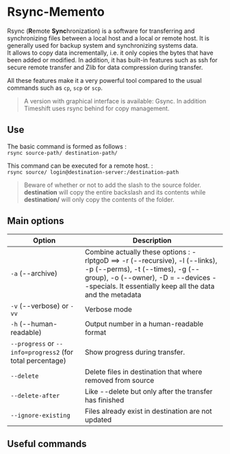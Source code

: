 # Rsync-Memento

Rsync (**R**emote **Sync**hronization) is a software for transferring and synchronizing files between a local host and a local or remote host. It is generally used for backup system and synchronizing systems data.  
It allows to copy data incrementally, i.e. it only copies the bytes that have been added or modified. In addition, it has built-in features such as ssh for secure remote transfer and Zlib for data compression during transfer.  

All these features make it a very powerful tool compared to the usual commands such as `cp`, `scp` or `scp`.

> A version with graphical interface is available: Gsync.
> In addition Timeshift uses rsync behind for copy management.

## Use

The basic command is formed as follows :  
`rsync source-path/ destination-path/`

This command can be executed for a remote host. :  
`rsync source/ login@destination-server:/destination-path`

> Beware of whether or not to add the slash to the source folder. **destination** will copy the entire backslash and its contents while **destination/** will only copy the contents of the folder.

## Main options

| Option                                                | Description                                                                                                                                                                                                        |
| ----------------------------------------------------- | ------------------------------------------------------------------------------------------------------------------------------------------------------------------------------------------------------------------ |
| `-a` (--archive)                                        | Combine actually these options : -rlptgoD ==> -r (--recursive), -l (--links), -p (--perms), -t (--times), -g (--group), -o (--owner), -D = --devices --specials. It essentially keep all the data and the metadata |
| `-v` (--verbose) or `-vv`                                 | Verbose mode                                                                                                                                                                                                       |
| `-h` (--human-readable)                                 | Output number in a human-readable format                                                                                                                                                                           |
| `--progress` or `--info=progress2` (for total percentage) | Show progress during transfer.                                                                                                                                                                                     |
| `--delete`                                              | Delete files in destination that where removed from source                                                                                                                                                         |
| `--delete-after`                                        | Like --delete but only after the transfer has finished                                                                                                                                                             |
| `--ignore-existing`                                     | Files already exist in destination are not updated                                                                                                                                                                 |

## Useful commands
